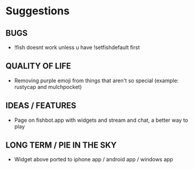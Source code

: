 # Suggestions

## BUGS
- !fish doesnt work unless u have !setfishdefault first

## QUALITY OF LIFE
 - Removing purple emoji from things that aren't so special (example: rustycap and mulchpocket)

## IDEAS / FEATURES
- Page on fishbot.app with widgets and stream and chat, a better way to play

## LONG TERM / PIE IN THE SKY
- Widget above ported to iphone app / android app / windows app
